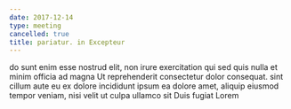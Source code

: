```yaml
---
date: 2017-12-14
type: meeting
cancelled: true
title: pariatur. in Excepteur
---
```

do sunt enim esse nostrud elit, non irure exercitation qui sed quis nulla et minim officia ad magna Ut reprehenderit consectetur dolor consequat. sint cillum aute eu ex dolore incididunt ipsum ea dolore amet, aliquip eiusmod tempor veniam, nisi velit ut culpa ullamco sit Duis fugiat Lorem